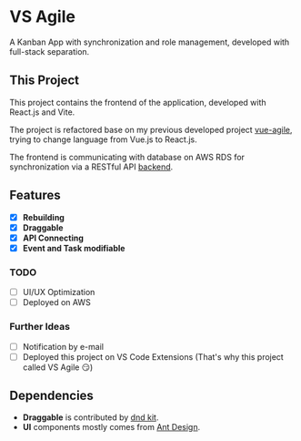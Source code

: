 # VS Agile

A Kanban App with synchronization and role management, developed with full-stack separation.

## This Project

This project contains the frontend of the application, developed with React.js and Vite.

The project is refactored base on my previous developed project [vue-agile](https://github.com/HarleyHo/vue-agile), trying to change language from Vue.js to React.js.

The frontend is communicating with database on AWS RDS for synchronization via a RESTful API [backend](https://github.com/HarleyHo/vs-agile-backend).

## Features
- [X] **Rebuilding**
- [X] **Draggable**
- [X] **API Connecting**
- [X] **Event and Task modifiable**
### TODO
- [ ] UI/UX Optimization
- [ ] Deployed on AWS
### Further Ideas
- [ ] Notification by e-mail
- [ ] Deployed this project on VS Code Extensions (That's why this project called VS Agile :smirk:)

## Dependencies
- **Draggable** is contributed by [dnd kit](https://dndkit.com/).
- **UI** components mostly comes from [Ant Design](https://ant.design/).

